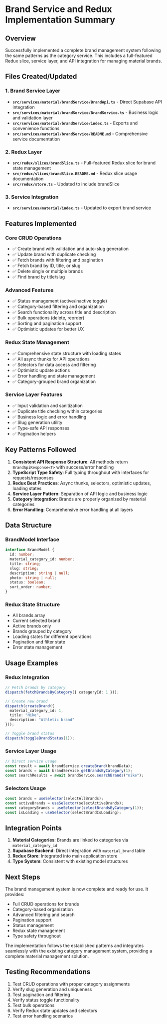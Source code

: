 # Brand Service and Redux Implementation Summary

## Overview

Successfully implemented a complete brand management system following the same patterns as the category service. This includes a full-featured Redux slice, service layer, and API integration for managing material brands.

## Files Created/Updated

### 1. Brand Service Layer
- **`src/services/material/brandService/BrandApi.ts`** - Direct Supabase API integration
- **`src/services/material/brandService/BrandService.ts`** - Business logic and validation layer  
- **`src/services/material/brandService/index.ts`** - Exports and convenience functions
- **`src/services/material/brandService/README.md`** - Comprehensive service documentation

### 2. Redux Layer
- **`src/redux/slices/brandSlice.ts`** - Full-featured Redux slice for brand state management
- **`src/redux/slices/brandSlice.README.md`** - Redux slice usage documentation
- **`src/redux/store.ts`** - Updated to include brandSlice

### 3. Service Integration
- **`src/services/material/index.ts`** - Updated to export brand service

## Features Implemented

### Core CRUD Operations
- ✅ Create brand with validation and auto-slug generation
- ✅ Update brand with duplicate checking
- ✅ Fetch brands with filtering and pagination
- ✅ Fetch brand by ID, title, or slug
- ✅ Delete single or multiple brands
- ✅ Find brand by title/slug

### Advanced Features
- ✅ Status management (active/inactive toggle)
- ✅ Category-based filtering and organization
- ✅ Search functionality across title and description
- ✅ Bulk operations (delete, reorder)
- ✅ Sorting and pagination support
- ✅ Optimistic updates for better UX

### Redux State Management
- ✅ Comprehensive state structure with loading states
- ✅ All async thunks for API operations
- ✅ Selectors for data access and filtering
- ✅ Optimistic update actions
- ✅ Error handling and state management
- ✅ Category-grouped brand organization

### Service Layer Features
- ✅ Input validation and sanitization
- ✅ Duplicate title checking within categories
- ✅ Business logic and error handling
- ✅ Slug generation utility
- ✅ Type-safe API responses
- ✅ Pagination helpers

## Key Patterns Followed

1. **Consistent API Response Structure**: All methods return `BrandApiResponse<T>` with success/error handling
2. **TypeScript Type Safety**: Full typing throughout with interfaces for requests/responses
3. **Redux Best Practices**: Async thunks, selectors, optimistic updates, loading states
4. **Service Layer Pattern**: Separation of API logic and business logic
5. **Category Integration**: Brands are properly organized by material categories
6. **Error Handling**: Comprehensive error handling at all layers

## Data Structure

### BrandModel Interface
```typescript
interface BrandModel {
  id: number;
  material_category_id: number;
  title: string;
  slug: string;
  description: string | null;
  photo: string | null;
  status: boolean;
  sort_order: number;
}
```

### Redux State Structure
- All brands array
- Current selected brand
- Active brands only
- Brands grouped by category
- Loading states for different operations
- Pagination and filter state
- Error state management

## Usage Examples

### Redux Integration
```typescript
// Fetch brands by category
dispatch(fetchBrandsByCategory({ categoryId: 1 }));

// Create new brand
dispatch(createBrand({
  material_category_id: 1,
  title: "Nike",
  description: "Athletic brand"
}));

// Toggle brand status
dispatch(toggleBrandStatus(1));
```

### Service Layer Usage
```typescript
// Direct service usage
const result = await brandService.createBrand(brandData);
const brands = await brandService.getBrandsByCategory(1);
const searchResults = await brandService.searchBrands("nike");
```

### Selectors Usage
```typescript
const brands = useSelector(selectAllBrands);
const activeBrands = useSelector(selectActiveBrands);
const categoryBrands = useSelector(selectBrandsByCategory(1));
const isLoading = useSelector(selectBrandIsLoading);
```

## Integration Points

1. **Material Categories**: Brands are linked to categories via `material_category_id`
2. **Supabase Backend**: Direct integration with `material_brand` table
3. **Redux Store**: Integrated into main application store
4. **Type System**: Consistent with existing model structures

## Next Steps

The brand management system is now complete and ready for use. It provides:

- Full CRUD operations for brands
- Category-based organization
- Advanced filtering and search
- Pagination support
- Status management
- Redux state management
- Type safety throughout

The implementation follows the established patterns and integrates seamlessly with the existing category management system, providing a complete material management solution.

## Testing Recommendations

1. Test CRUD operations with proper category assignments
2. Verify slug generation and uniqueness
3. Test pagination and filtering
4. Verify status toggle functionality
5. Test bulk operations
6. Verify Redux state updates and selectors
7. Test error handling scenarios
